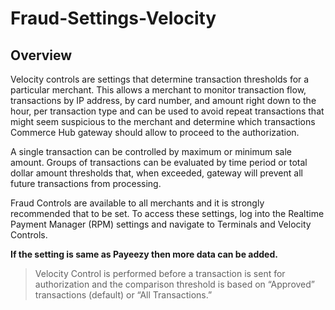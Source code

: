 # Fraud-Settings-Velocity

## Overview

Velocity controls are settings that determine transaction thresholds for a particular merchant. This allows a merchant to monitor transaction flow, transactions by IP address, by card number, and amount right down to the hour, per transaction type and can be used to avoid repeat transactions that might seem suspicious to the merchant and determine which transactions Commerce Hub gateway should allow to proceed to the authorization. 

A single transaction can be controlled by maximum or minimum sale amount. Groups of transactions can be evaluated by time period or total dollar amount thresholds that, when exceeded, gateway will prevent all future transactions from processing. 

Fraud Controls are available to all merchants and it is strongly recommended that to be set. To access these settings, log into the Realtime Payment Manager (RPM) settings and navigate to Terminals and Velocity Controls. 

**If the setting is same as Payeezy then more data can be added.**

<!-- Theme: info-->
> Velocity Control is performed before a transaction is sent for authorization and the comparison threshold is based on “Approved” transactions (default) or “All Transactions.” 
